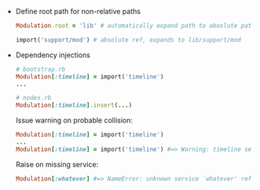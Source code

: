* Define root path for non-relative paths

  ```ruby
  Modulation.root = 'lib' # automatically expand path to aboslute path

  import('support/mod') # absolute ref, expands to lib/support/mod
  ```

* Dependency injections

  ```ruby
  # bootstrap.rb
  Modulation[:timeline] = import('timeline')
  ...

  # nodes.rb
  Modulation[:timeline].insert(...)
  ```

  Issue warning on probable collision:

  ```ruby
  Modulation[:timeline] = import('timeline')
  ...
  Modulation[:timeline] = import('timeline') #=> Warning: timeline service already set
  ```

  Raise on missing service:

  ```ruby
  Modulation[:whatever] #=> NameError: unknown service `whatever' referenced
  ```

